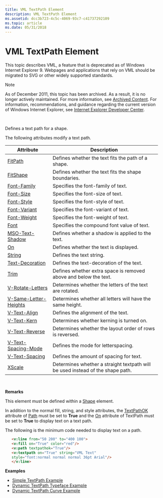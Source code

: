 ```yaml
---
title: VML TextPath Element
description: VML TextPath Element
ms.assetid: dcc3b723-4c5c-4069-93c7-c41737292109
ms.topic: article
ms.date: 05/31/2018
---
```


# VML TextPath Element

This topic describes VML, a feature that is deprecated as of Windows Internet Explorer 9. Webpages and applications that rely on VML should be migrated to SVG or other widely supported standards.

> [!Note]  
> As of December 2011, this topic has been archived. As a result, it is no longer actively maintained. For more information, see [Archived Content](https://docs.microsoft.com/previous-versions/windows/internet-explorer/ie-developer/). For information, recommendations, and guidance regarding the current version of Windows Internet Explorer, see [Internet Explorer Developer Center](https://msdn.microsoft.com/ie/).

 

Defines a text path for a shape.

The following attributes modify a text path.



| Attribute                                                                    | Description                                                                    |
|------------------------------------------------------------------------------|--------------------------------------------------------------------------------|
| [FitPath](msdn-online-vml-fitpath-attribute.md)                             | Defines whether the text fits the path of a shape.                             |
| [FitShape](msdn-online-vml-fitshape-attribute.md)                           | Defines whether the text fits the shape boundaries.                            |
| [Font-Family](msdn-online-vml-font-family-attribute.md)                     | Specifies the font-family of text.                                             |
| [Font-Size](msdn-online-vml-font-size-attribute.md)                         | Specifies the font-size of text.                                               |
| [Font-Style](msdn-online-vml-font-style-attribute.md)                       | Specifies the font-style of text.                                              |
| [Font-Variant](msdn-online-vml-font-variant-attribute.md)                   | Specifies the font-variant of text.                                            |
| [Font-Weight](msdn-online-vml-font-weight-attribute.md)                     | Specifies the font-weight of text.                                             |
| [Font](msdn-online-vml-font-attribute.md)                                   | Specifies the compound font value of text.                                     |
| [MSO-Text-Shadow](msdn-online-vml-mso-text-shadow-attribute.md)             | Defines whether a shadow is applied to the text.                               |
| [On](on-attribute--textpath--vml.md)                                        | Defines whether the text is displayed.                                         |
| [String](msdn-online-vml-string-attribute.md)                               | Defines the text string.                                                       |
| [Text-Decoration](msdn-online-vml-text-decoration-attribute.md)             | Defines the text-decoration of the text.                                       |
| [Trim](msdn-online-vml-trim-attribute.md)                                   | Defines whether extra space is removed above and below the text.               |
| [V-Rotate-Letters](msdn-online-vml-v-rotate-letters-attribute.md)           | Determines whether the letters of the text are rotated.                        |
| [V-Same-Letter-Heights](msdn-online-vml-v-same-letter-heights-attribute.md) | Determines whether all letters will have the same height.                      |
| [V-Text-Align](msdn-online-vml-v-text-align-attribute.md)                   | Defines the alignment of the text.                                             |
| [V-Text-Kern](msdn-online-vml-v-text-kern-attribute.md)                     | Determines whether kerning is turned on.                                       |
| [V-Text-Reverse](msdn-online-vml-v-text-reverse-attribute.md)               | Determines whether the layout order of rows is reversed.                       |
| [V-Text-Spacing-Mode](msdn-online-vml-v-text-spacing-mode-attribute.md)     | Defines the mode for letterspacing.                                            |
| [V-Text-Spacing](msdn-online-vml-v-text-spacing-attribute.md)               | Defines the amount of spacing for text.                                        |
| [XScale](msdn-online-vml-xscale-attribute.md)                               | Determines whether a straight textpath will be used instead of the shape path. |



 

**Remarks**

This element must be defined within a [Shape](shape-element--vml.md) element.

In addition to the normal fill, string, and style attributes, the [TextPathOK](msdn-online-vml-textpathok-attribute.md) attribute of [Path](msdn-online-vml-path-element.md) must be set to **True** and the [On](on-attribute--textpath--vml.md) attribute of TextPath must be set to **True** to display text on a text path.

The following is the minimum code needed to display text on a path.


```HTML
   <v:line from="50 200" to="400 100">
   <v:fill on="True" color="red"/>
   <v:path textpathok="True"/>
   <v:textpath on="True" string="VML Text"
   style="font:normal normal normal 36pt Arial"/>
   </v:line>
```



**Examples**

-   [Simple TextPath Example](https://samples.msdn.microsoft.com/workshop/samples/vml/shape/textpath/t_textpath.md)
-   [Dynamic TextPath Typeface Example](https://samples.msdn.microsoft.com/workshop/samples/vml/shape/textpath/y_textpath.md)
-   [Dynamic TextPath Curve Example](https://samples.msdn.microsoft.com/workshop/samples/vml/shape/textpath/x_textpath.md)

 

 





